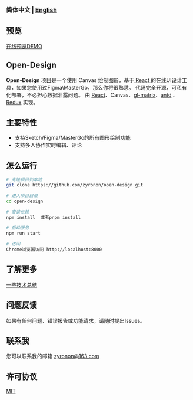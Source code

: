 ### 简体中文 | [English](README.md)

## 预览

[在线预览DEMO](http://ttentau.top/design)

## Open-Design

**Open-Design** 项目是一个使用 Canvas 绘制图形，基于[ React ](https://reactjs.org/)的在线UI设计工具，如果您使用过Figma\MasterGo，那么你将很熟悉。
代码完全开源，可私有化部署，不必担心数据泄露问题。
由 [React](https://reactjs.org/)、Canvas、[gl-matrix](https://glmatrix.net/)、[antd](https://ant.design)
、[Redux](https://redux.js.org/)
实现。

## 主要特性
- 支持Sketch/Figma/MasterGo的所有图形绘制功能
- 支持多人协作实时编辑、评论

## 怎么运行

```bash
# 克隆项目到本地
git clone https://github.com/zyronon/open-design.git

# 进入项目目录
cd open-design

# 安装依赖
npm install  或者pnpm install

# 启动服务
npm run start

# 访问
Chrome浏览器访问 http://localhost:8000
```

## 了解更多

[一些技术总结](NOTE.md)

## 问题反馈

如果有任何问题、错误报告或功能请求，请随时提出Issues。

## 联系我

您可以联系我的邮箱 <a href="mailto:zyronon@163.com">zyronon@163.com</a>

## 许可协议

[MIT](LICENSE)